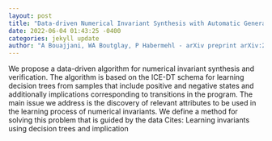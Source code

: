 ```yaml
--- 
layout: post 
title: "Data-driven Numerical Invariant Synthesis with Automatic Generation of Attributes" 
date: 2022-06-04 01:43:25 -0400 
categories: jekyll update 
author: "A Bouajjani, WA Boutglay, P Habermehl - arXiv preprint arXiv:2205.14943, 2022" 
--- 
```

We propose a data-driven algorithm for numerical invariant synthesis and verification. The algorithm is based on the ICE-DT schema for learning decision trees from samples that include positive and negative states and additionally implications corresponding to transitions in the program. The main issue we address is the discovery of relevant attributes to be used in the learning process of numerical invariants. We define a method for solving this problem that is guided by the data Cites: Learning invariants using decision trees and implication